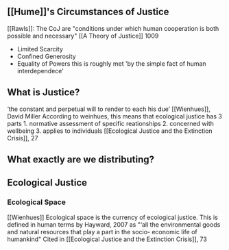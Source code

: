 ## [[Hume]]'s Circumstances of Justice

[[Rawls]]: The CoJ are "conditions under which human cooperation is both possible and necessary"
	[[A Theory of Justice]] 1009
* Limited Scarcity
* Confined Generosity
* Equality of Powers
	this is roughly met 'by the simple fact of human interdependece'

## What is Justice?

‘the constant and perpetual will to render to each his due’
	[[Wienhues]], David Miller
	According to weinhues, this means that ecological justice has 3 parts
		1. normative assessment of specific reationships
		2. concerned with wellbeing
		3. applies to individuals
			[[Ecological Justice and the Extinction Crisis]], 27

## What exactly are we distributing?

## Ecological Justice
### Ecological Space
[[Wienhues]]
Ecological space is the currency of ecological justice. This is defined in human terms by Hayward, 2007 as "‘all the environmental goods and natural resources that play a part in the socio- economic life of humankind"
	Cited in [[Ecological Justice and the Extinction Crisis]], 73
